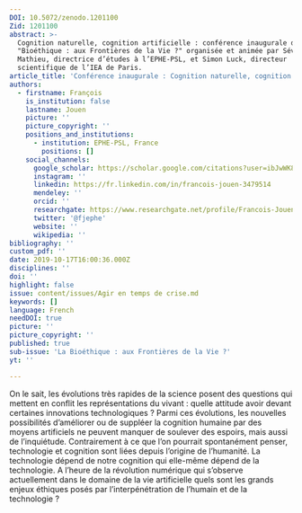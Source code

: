```yaml
---
DOI: 10.5072/zenodo.1201100
Zid: 1201100
abstract: >-
  Cognition naturelle, cognition artificielle : conférence inaugurale du cycle
  "Bioéthique : aux Frontières de la Vie ?" organisée et animée par Séverine
  Mathieu, directrice d’études à l’EPHE-PSL, et Simon Luck, directeur
  scientifique de l’IEA de Paris.
article_title: 'Conférence inaugurale : Cognition naturelle, cognition artificielle'
authors:
  - firstname: François
    is_institution: false
    lastname: Jouen
    picture: ''
    picture_copyright: ''
    positions_and_institutions:
      - institution: EPHE-PSL, France
        positions: []
    social_channels:
      google_scholar: https://scholar.google.com/citations?user=ibJwWK8AAAAJ&hl=fr
      instagram: ''
      linkedin: https://fr.linkedin.com/in/francois-jouen-3479514
      mendeley: ''
      orcid: ''
      researchgate: https://www.researchgate.net/profile/Francois-Jouen
      twitter: '@fjephe'
      website: ''
      wikipedia: ''
bibliography: ''
custom_pdf: ''
date: 2019-10-17T16:00:36.000Z
disciplines: ''
doi: ''
highlight: false
issue: content/issues/Agir en temps de crise.md
keywords: []
language: French
needDOI: true
picture: ''
picture_copyright: ''
published: true
sub-issue: 'La Bioéthique : aux Frontières de la Vie ?'
yt: ''

---
```




On le sait, les évolutions très rapides de la science posent des questions qui mettent en conflit les représentations du vivant : quelle attitude avoir devant certaines innovations technologiques ? Parmi ces évolutions, les nouvelles possibilités d’améliorer ou de suppléer la cognition humaine par des moyens artificiels ne peuvent manquer de soulever des espoirs, mais aussi de l’inquiétude. Contrairement à ce que l’on pourrait spontanément penser, technologie et cognition sont liées depuis l’origine de l’humanité. La technologie dépend de notre cognition qui elle-même dépend de la technologie. A l’heure de la révolution numérique qui s’observe actuellement dans le domaine de la vie artificielle quels sont les grands enjeux éthiques posés par l’interpénétration de l’humain et de la technologie ?

<Youtube yt="XctC5Jv2YGg" caption ="La bioéthique : aux frontières de la vie ?"></Youtube>
